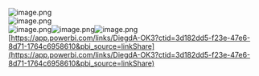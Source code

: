 ![image.png](https://cdn.nlark.com/yuque/0/2022/png/21437124/1668559497988-d91a3f78-f355-41e5-9fd9-c544c7514ae3.png#averageHue=%23eae8e6&clientId=uf6579b61-e523-4&crop=0&crop=0&crop=1&crop=1&from=paste&height=823&id=ua1d8ffba&margin=%5Bobject%20Object%5D&name=image.png&originHeight=1029&originWidth=1920&originalType=binary&ratio=1&rotation=0&showTitle=false&size=411585&status=done&style=none&taskId=u1749ae38-7f1d-4309-82fd-4a4a30bed6d&title=&width=1536)<br />![image.png](https://cdn.nlark.com/yuque/0/2022/png/21437124/1668559507801-be1f53d7-439b-445c-b577-86e04affd711.png#averageHue=%23eae9e7&clientId=uf6579b61-e523-4&crop=0&crop=0&crop=1&crop=1&from=paste&height=823&id=u69a9e246&margin=%5Bobject%20Object%5D&name=image.png&originHeight=1029&originWidth=1920&originalType=binary&ratio=1&rotation=0&showTitle=false&size=386716&status=done&style=none&taskId=uece6d37d-8a70-4750-8b90-5fa482bf015&title=&width=1536)<br />![image.png](https://cdn.nlark.com/yuque/0/2022/png/21437124/1668559534263-9d601c7d-4166-4f0a-8bde-73d8d9104748.png#averageHue=%23ece8dd&clientId=uf6579b61-e523-4&crop=0&crop=0&crop=1&crop=1&from=paste&height=824&id=uaf82c02f&margin=%5Bobject%20Object%5D&name=image.png&originHeight=1030&originWidth=1920&originalType=binary&ratio=1&rotation=0&showTitle=false&size=130019&status=done&style=none&taskId=u105faf2f-24be-458a-a317-2829f27059b&title=&width=1536)![image.png](https://cdn.nlark.com/yuque/0/2022/png/21437124/1668576573903-e8790e1c-2b9b-4369-8a83-c1bdea050d6c.png#averageHue=%23cecbc5&clientId=uf6579b61-e523-4&crop=0&crop=0&crop=1&crop=1&from=paste&height=824&id=ub9f81640&margin=%5Bobject%20Object%5D&name=image.png&originHeight=1030&originWidth=1920&originalType=binary&ratio=1&rotation=0&showTitle=false&size=412077&status=done&style=none&taskId=u5dac896c-5ba2-4c21-87b1-5a25075b9a7&title=&width=1536)![image.png](https://cdn.nlark.com/yuque/0/2022/png/21437124/1668559786349-d0b43cce-867f-441f-a569-cbea33c23f05.png#averageHue=%23f2f1f1&clientId=uf6579b61-e523-4&crop=0&crop=0&crop=1&crop=1&from=paste&height=824&id=u3367ad15&margin=%5Bobject%20Object%5D&name=image.png&originHeight=1030&originWidth=1920&originalType=binary&ratio=1&rotation=0&showTitle=false&size=186203&status=done&style=none&taskId=u4a867c81-335f-4313-98a3-9f265171fd5&title=&width=1536)<br />[https://app.powerbi.com/links/DiegdA-OK3?ctid=3d182dd5-f23e-47e6-8d71-1764c6958610&pbi_source=linkShare](https://app.powerbi.com/links/DiegdA-OK3?ctid=3d182dd5-f23e-47e6-8d71-1764c6958610&pbi_source=linkShare)
